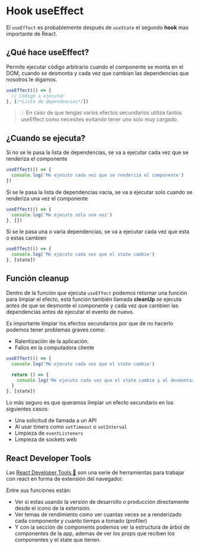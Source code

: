 # Hook useEffect

El `useEffect` es probablemente después de `useState` el segundo **hook** mas importante de React.

## ¿Qué hace useEffect?

Permite ejecutar código arbitrario cuando el componente se monta en el DOM, cuando se desmonta y cada vez que cambian las dependencias que nosotros le digamos.

```jsx
useEffect(() => {
  // Código a ejecutar
}, [/*Lista de dependencias*/])
```

> 💡 En caso de que tengas varios efectos secundarios utiliza tantos useEffect como necesites evitando tener uno solo muy cargado.

## ¿Cuando se ejecuta?

Si no se le pasa la lista de dependencias, se va a ejecutar cada vez que se renderiza el componente

```jsx
useEffect(() => {
  console.log('Me ejecuto cada vez que se renderiza el componente')
})
```

Si se le pasa la lista de dependencias vacía, se va a ejecutar solo cuando se renderiza una vez el componente

```jsx
useEffect(() => {
  console.log('Me ejecuto solo una vez')
}, [])
```

Si se le pasa una o varia dependencias, se va a ejecutar cada vez que esta o estas cambien

```jsx
useEffect(() => {
  console.log('Me ejecuto cada vez que el state cambie')
}, [state])
```

## Función cleanup

Dentro de la función que ejecuta `useEffect` podemos retornar una función para limpiar el efecto, esta función también llamada **cleanUp** se ejecuta antes de que se desmonte el componente y cada vez que cambien las dependencias antes de ejecutar el evento de nuevo.

Es importante limpiar los efectos secundarios por que de no hacerlo podemos tener problemas graves como:

- Ralentización de la aplicación.
- Fallos en la computadora cliente

```jsx
useEffect(() => {
  console.log('Me ejecuto cada vez que el state cambie')

  return () => {
    console.log('Me ejecuto cada vez que el state cambie y al desmontar el componente')
  }
}, [state])
```

Lo más seguro es que queramos limpiar un efecto secundario en los siguientes casos:

- Una solicitud de llamada a un API
- Al usar timers como `setTimeout` o `setInterval`
- Limpieza de `eventListeners`
- Limpieza de sockets web

## React Developer Tools

Las [React Developer Tools 🔗](https://chrome.google.com/webstore/detail/react-developer-tools/fmkadmapgofadopljbjfkapdkoienihi) son una serie de herramientas para trabajar con react en forma de extensión del navegador.

Entre sus funciones están:

- Ver si estas usando la versión de desarrollo o producción directamente desde el icono de la extensión.
- Ver temas de rendimiento como ver cuantas veces se a renderizado cada componente y cuanto tiempo a tomado (profiler)
- Y con la sección de components podemos ver la estructura de árbol de componentes de la app, ademas de ver los props que reciben los componentes y el state que tienen.
